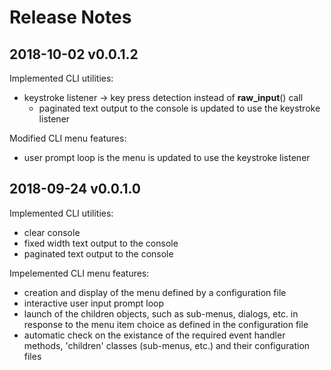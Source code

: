 # Release Notes

## 2018-10-02 v0.0.1.2

Implemented CLI utilities:

* keystroke listener -> key press detection instead of **raw_input**() call
  - paginated text output to the console is updated to use the keystroke listener

Modified CLI menu features:

* user prompt loop is the menu is updated to use the keystroke listener

## 2018-09-24 v0.0.1.0

Implemented CLI utilities:

* clear console
* fixed width text output to the console
* paginated text output to the console

Impelemented CLI menu features:

* creation and display of the menu defined by a configuration file
* interactive user input prompt loop
* launch of the children objects, such as sub-menus, dialogs, etc. in response to the menu item choice as defined in the configuration file
* automatic check on the existance of the required event handler methods, 'children' classes (sub-menus, etc.) and their configuration files